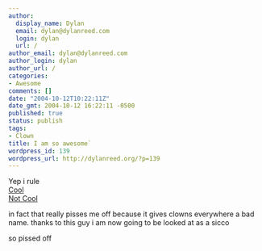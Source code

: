 ```yaml
---
author:
  display_name: Dylan
  email: dylan@dylanreed.com
  login: dylan
  url: /
author_email: dylan@dylanreed.com
author_login: dylan
author_url: /
categories:
- Awesome
comments: []
date: "2004-10-12T10:22:11Z"
date_gmt: 2004-10-12 16:22:11 -0500
published: true
status: publish
tags:
- Clown
title: I am so awesome`
wordpress_id: 139
wordpress_url: http://dylanreed.org/?p=139
---
```


Yep i rule  
[Cool][1]  
[Not Cool][2]

   [1]: http://www.everythingcello.com
   [2]: http://www.cnn.com/2004/LAW/05/25/clown.porn.charges/

in fact that really pisses me off because it gives clowns everywhere a bad name. thanks to this guy i am now going to be looked at as a sicco

so pissed off
